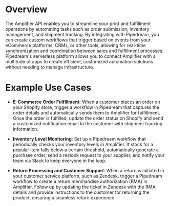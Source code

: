 # Overview

The Amplifier API enables you to streamline your print and fulfillment operations by automating tasks such as order submission, inventory management, and shipment tracking. By integrating with Pipedream, you can create custom workflows that trigger based on events from your eCommerce platforms, CRMs, or other tools, allowing for real-time synchronization and coordination between sales and fulfillment processes. Pipedream's serverless platform allows you to connect Amplifier with a multitude of apps to create efficient, customized automation solutions without needing to manage infrastructure.

# Example Use Cases

- **E-Commerce Order Fulfillment**: When a customer places an order on your Shopify store, trigger a workflow in Pipedream that captures the order details and automatically sends them to Amplifier for fulfillment. Once the order is fulfilled, update the order status on Shopify and send a customized notification email to the customer with shipment tracking information.

- **Inventory Level Monitoring**: Set up a Pipedream workflow that periodically checks your inventory levels in Amplifier. If stock for a popular item falls below a certain threshold, automatically generate a purchase order, send a restock request to your supplier, and notify your team via Slack to keep everyone in the loop.

- **Return Processing and Customer Support**: When a return is initiated in your customer service platform, such as Zendesk, trigger a Pipedream workflow to create a return merchandise authorization (RMA) in Amplifier. Follow up by updating the ticket in Zendesk with the RMA details and provide instructions to the customer for returning the product, ensuring a seamless return experience.

